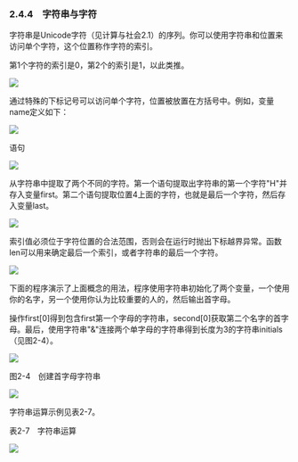   

### 2.4.4　字符串与字符

字符串是Unicode字符（见计算与社会2.1）的序列。你可以使用字符串和位置来访问单个字符，这个位置称作字符的索引。

第1个字符的索引是0，第2个的索引是1，以此类推。

![](0-Assets/Epubook/程序员编程语言经典合集（计算机科学丛书5册套装），javapython编程语言含经典教材龙书《编译原理》%20(Bruce%20Eckel%20%20Alfred%20V.%20Aho%20%20Monica%20S.%20Lam%20etc.)%20(Z-Library)/images/image05368.jpeg)

通过特殊的下标记号可以访问单个字符，位置被放置在方括号中。例如，变量name定义如下：

![](../Images/image05369.gif)

语句

![](../Images/image05370.gif)

从字符串中提取了两个不同的字符。第一个语句提取出字符串的第一个字符"H"并存入变量first。第二个语句提取位置4上面的字符，也就是最后一个字符，然后存入变量last。

![](0-Assets/Epubook/程序员编程语言经典合集（计算机科学丛书5册套装），javapython编程语言含经典教材龙书《编译原理》%20(Bruce%20Eckel%20%20Alfred%20V.%20Aho%20%20Monica%20S.%20Lam%20etc.)%20(Z-Library)/images/image05371.jpeg)

索引值必须位于字符位置的合法范围，否则会在运行时抛出下标越界异常。函数len可以用来确定最后一个索引，或者字符串的最后一个字符。

![](0-Assets/Epubook/程序员编程语言经典合集（计算机科学丛书5册套装），javapython编程语言含经典教材龙书《编译原理》%20(Bruce%20Eckel%20%20Alfred%20V.%20Aho%20%20Monica%20S.%20Lam%20etc.)%20(Z-Library)/images/image05372.jpeg)

下面的程序演示了上面概念的用法，程序使用字符串初始化了两个变量，一个使用你的名字，另一个使用你认为比较重要的人的，然后输出首字母。

操作first[0]得到包含first第一个字母的字符串，second[0]获取第二个名字的首字母。最后，使用字符串"&"连接两个单字母的字符串得到长度为3的字符串initials（见图2-4）。

![](0-Assets/Epubook/程序员编程语言经典合集（计算机科学丛书5册套装），javapython编程语言含经典教材龙书《编译原理》%20(Bruce%20Eckel%20%20Alfred%20V.%20Aho%20%20Monica%20S.%20Lam%20etc.)%20(Z-Library)/images/image05373.jpeg)

图2-4　创建首字母字符串

![](0-Assets/Epubook/程序员编程语言经典合集（计算机科学丛书5册套装），javapython编程语言含经典教材龙书《编译原理》%20(Bruce%20Eckel%20%20Alfred%20V.%20Aho%20%20Monica%20S.%20Lam%20etc.)%20(Z-Library)/images/image05374.jpeg)

字符串运算示例见表2-7。

表2-7　字符串运算

![](0-Assets/Epubook/程序员编程语言经典合集（计算机科学丛书5册套装），javapython编程语言含经典教材龙书《编译原理》%20(Bruce%20Eckel%20%20Alfred%20V.%20Aho%20%20Monica%20S.%20Lam%20etc.)%20(Z-Library)/images/image05375.jpeg)